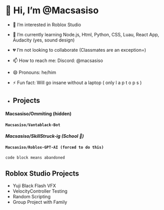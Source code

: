 # 👋 Hi, I’m @Macsasiso
- 👀 I’m interested in Roblox Studio
- 🌱 I’m currently learning Node.js, Html, Python, CSS, Luau, React App, Audacity (yes, sound design)
- 💔 I’m not looking to collaborate (Classmates are an exception=)
- 📫 How to reach me: Discord: @macsasiso
- 😄 Pronouns: he/him
- ⚡ Fun fact: Will go insane without a laptop ( only l a p t o p s )

- ## Projects
#### Macsasiso/Ommiting (hidden)
#### `Macsasiso/Vantablack-Bot`
#### 	*Macsasiso/SkillStruck-ig (School 🏫)*
#### `Macsasiso/Roblox-GPT-AI (forced to do this)`

`code block means abandoned`
 
  
  ## Roblox Studio Projects
  - Yuji Black Flash VFX
  - VelocityController Testing
  - Random Scripting
  - Group Project with Family
